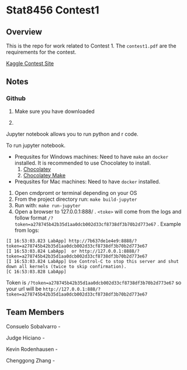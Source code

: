 # Stat8456 Contest1

## Overview

This is the repo for work related to Contest 1. The `contest1.pdf`  are the requirements for the contest.

[Kaggle Contest Site](https://www.kaggle.com/c/unodatamining-2020-1)
## Notes


### Github

1. Make sure you have downloaded 

1.
Jupyter notebook allows you to run python and r code.

To run jupyter notebook.

* Prequsites for Windows machines: Need to have `make` an `docker` installed. It is recommended to use Chocolatey to install. 
    1. [Chocolatey](https://chocolatey.org/docs/installation) 
    2. [Chocolatey Make](https://chocolatey.org/packages/make)
* Prequsites for Mac machines: Need to have `docker` installed.

1. Open cmdpromt or terminal depending on your OS
1. From the project directory run: `make build-jupyter`
1. Run with: `make run-jupyter`
1. Open a browser to 127.0.0.1:888/<token> . `<toke>` will come from the logs and follow format `/?token=a278745b42b35d1aa0dcb002d33cf8738df3b70b2d773e67` . Example from logs:
  ```[I 16:53:03.823 LabApp] The Jupyter Notebook is running at:
[I 16:53:03.823 LabApp] http://7b637de1e4e9:8888/?token=a278745b42b35d1aa0dcb002d33cf8738df3b70b2d773e67
[I 16:53:03.824 LabApp]  or http://127.0.0.1:8888/?token=a278745b42b35d1aa0dcb002d33cf8738df3b70b2d773e67
[I 16:53:03.824 LabApp] Use Control-C to stop this server and shut down all kernels (twice to skip confirmation).
[C 16:53:03.828 LabApp]
  ```
  
  Token  is `/?token=a278745b42b35d1aa0dcb002d33cf8738df3b70b2d773e67` so your url will be `http://127.0.0.1:888/?token=a278745b42b35d1aa0dcb002d33cf8738df3b70b2d773e67`

## Team Members

Consuelo Sobalvarro -

Judge Hiciano - 

Kevin Rodenhausen -

Chenggong Zhang -
